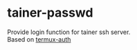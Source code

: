 # tainer-passwd  
Provide login function for tainer ssh server.  
Based on [termux-auth](https://github.com/termux/termux-auth.git)  